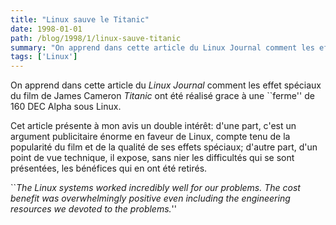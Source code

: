```yaml
---
title: "Linux sauve le Titanic"
date: 1998-01-01
path: /blog/1998/1/linux-sauve-titanic
summary: "On apprend dans cette article du Linux Journal comment les effet spéciaux du film de James Cameron Titanic ont été réalisé grace à une ``ferme'' de 160 DEC Alpha sous Linux."
tags: ['Linux']
---
```


<P>
On apprend dans cette article du <EM>Linux Journal</EM> comment les
effet spéciaux du film de James Cameron <EM>Titanic</EM> ont été réalisé
grace à une ``ferme'' de 160 DEC Alpha sous Linux.
</P>

<P>
Cet article présente à mon avis un double intérêt: d'une part, c'est un
argument publicitaire énorme en faveur de Linux, compte tenu de la
popularité du film et de la qualité de ses effets spéciaux; d'autre
part, d'un point de vue technique, il expose, sans nier les difficultés
qui se sont présentées, les bénéfices qui en ont été retirés.
</P>

<P>
``<EM>The Linux systems worked incredibly well for our problems. The
cost benefit was overwhelmingly positive even including the engineering
resources we devoted to the problems.</EM>''
</P>


